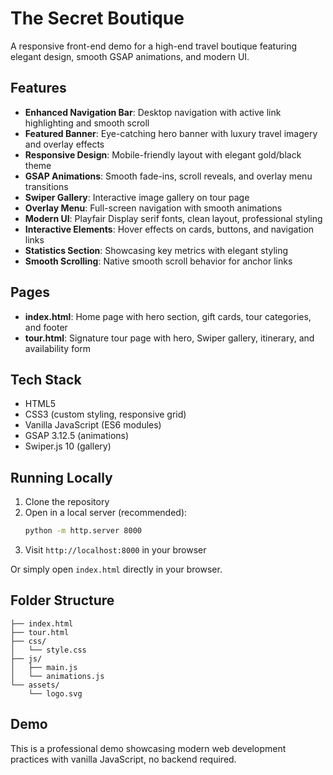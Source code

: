 # The Secret Boutique

A responsive front-end demo for a high-end travel boutique featuring elegant design, smooth GSAP animations, and modern UI.

## Features

- **Enhanced Navigation Bar**: Desktop navigation with active link highlighting and smooth scroll
- **Featured Banner**: Eye-catching hero banner with luxury travel imagery and overlay effects
- **Responsive Design**: Mobile-friendly layout with elegant gold/black theme
- **GSAP Animations**: Smooth fade-ins, scroll reveals, and overlay menu transitions
- **Swiper Gallery**: Interactive image gallery on tour page
- **Overlay Menu**: Full-screen navigation with smooth animations
- **Modern UI**: Playfair Display serif fonts, clean layout, professional styling
- **Interactive Elements**: Hover effects on cards, buttons, and navigation links
- **Statistics Section**: Showcasing key metrics with elegant styling
- **Smooth Scrolling**: Native smooth scroll behavior for anchor links

## Pages

- **index.html**: Home page with hero section, gift cards, tour categories, and footer
- **tour.html**: Signature tour page with hero, Swiper gallery, itinerary, and availability form

## Tech Stack

- HTML5
- CSS3 (custom styling, responsive grid)
- Vanilla JavaScript (ES6 modules)
- GSAP 3.12.5 (animations)
- Swiper.js 10 (gallery)

## Running Locally

1. Clone the repository
2. Open in a local server (recommended):
   ```bash
   python -m http.server 8000
   ```
3. Visit `http://localhost:8000` in your browser

Or simply open `index.html` directly in your browser.

## Folder Structure

```
├── index.html
├── tour.html
├── css/
│   └── style.css
├── js/
│   ├── main.js
│   └── animations.js
└── assets/
    └── logo.svg
```

## Demo

This is a professional demo showcasing modern web development practices with vanilla JavaScript, no backend required.
